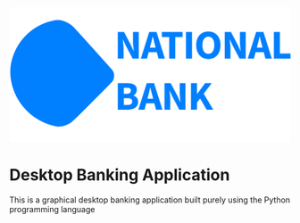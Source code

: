 ![Bank logo](https://github.com/francoisrob/ATM/blob/master/bank_logo.png)

# Desktop Banking Application

This is a graphical desktop banking application built purely using the Python programming language 
